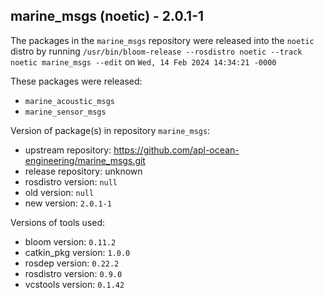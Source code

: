 ## marine_msgs (noetic) - 2.0.1-1

The packages in the `marine_msgs` repository were released into the `noetic` distro by running `/usr/bin/bloom-release --rosdistro noetic --track noetic marine_msgs --edit` on `Wed, 14 Feb 2024 14:34:21 -0000`

These packages were released:
- `marine_acoustic_msgs`
- `marine_sensor_msgs`

Version of package(s) in repository `marine_msgs`:

- upstream repository: https://github.com/apl-ocean-engineering/marine_msgs.git
- release repository: unknown
- rosdistro version: `null`
- old version: `null`
- new version: `2.0.1-1`

Versions of tools used:

- bloom version: `0.11.2`
- catkin_pkg version: `1.0.0`
- rosdep version: `0.22.2`
- rosdistro version: `0.9.0`
- vcstools version: `0.1.42`



